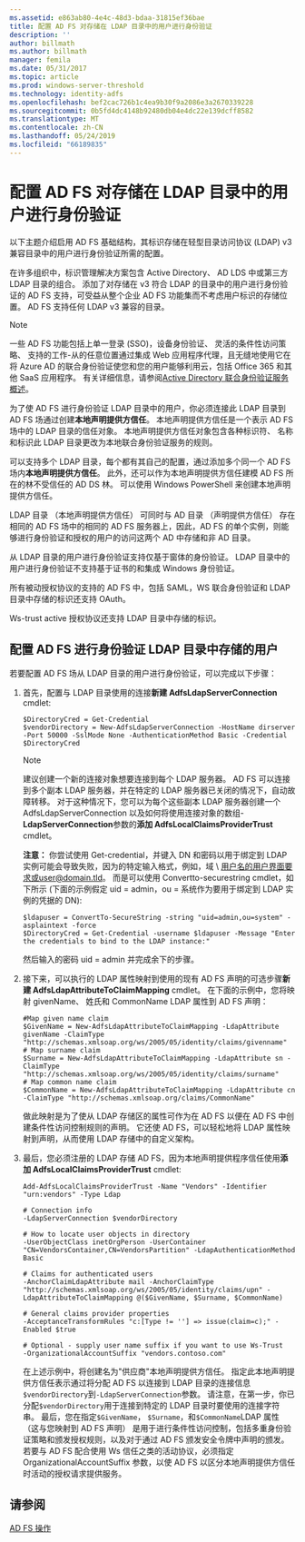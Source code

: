 ```yaml
---
ms.assetid: e863ab80-4e4c-48d3-bdaa-31815ef36bae
title: 配置 AD FS 对存储在 LDAP 目录中的用户进行身份验证
description: ''
author: billmath
ms.author: billmath
manager: femila
ms.date: 05/31/2017
ms.topic: article
ms.prod: windows-server-threshold
ms.technology: identity-adfs
ms.openlocfilehash: bef2cac726b1c4ea9b30f9a2086e3a2670339228
ms.sourcegitcommit: 0b5fd4dc4148b92480db04e4dc22e139dcff8582
ms.translationtype: MT
ms.contentlocale: zh-CN
ms.lasthandoff: 05/24/2019
ms.locfileid: "66189835"
---
```

# <a name="configure-ad-fs-to-authenticate-users-stored-in-ldap-directories"></a>配置 AD FS 对存储在 LDAP 目录中的用户进行身份验证

以下主题介绍启用 AD FS 基础结构，其标识存储在轻型目录访问协议 (LDAP) v3 兼容目录中的用户进行身份验证所需的配置。

在许多组织中，标识管理解决方案包含 Active Directory、 AD LDS 中或第三方 LDAP 目录的组合。 添加了对存储在 v3 符合 LDAP 的目录中的用户进行身份验证的 AD FS 支持，可受益从整个企业 AD FS 功能集而不考虑用户标识的存储位置。 AD FS 支持任何 LDAP v3 兼容的目录。

> [!NOTE]
> 一些 AD FS 功能包括上单一登录 (SSO)，设备身份验证、 灵活的条件性访问策略、 支持的工作-从的任意位置通过集成 Web 应用程序代理，且无缝地使用它在将 Azure AD 的联合身份验证使您和您的用户能够利用云，包括 Office 365 和其他 SaaS 应用程序。  有关详细信息，请参阅[Active Directory 联合身份验证服务概述](../../ad-fs/AD-FS-2016-Overview.md)。

为了使 AD FS 进行身份验证 LDAP 目录中的用户，你必须连接此 LDAP 目录到 AD FS 场通过创建**本地声明提供方信任**。  本地声明提供方信任是一个表示 AD FS 场中的 LDAP 目录的信任对象。 本地声明提供方信任对象包含各种标识符、 名称和标识此 LDAP 目录更改为本地联合身份验证服务的规则。

可以支持多个 LDAP 目录，每个都有其自己的配置，通过添加多个同一个 AD FS 场内**本地声明提供方信任**。 此外，还可以作为本地声明提供方信任建模 AD FS 所在的林不受信任的 AD DS 林。 可以使用 Windows PowerShell 来创建本地声明提供方信任。

LDAP 目录 （本地声明提供方信任） 可同时与 AD 目录 （声明提供方信任） 存在相同的 AD FS 场中的相同的 AD FS 服务器上，因此，AD FS 的单个实例，则能够进行身份验证和授权的用户的访问这两个 AD 中存储和非 AD 目录。

从 LDAP 目录的用户进行身份验证支持仅基于窗体的身份验证。 LDAP 目录中的用户进行身份验证不支持基于证书的和集成 Windows 身份验证。

所有被动授权协议的支持的 AD FS 中，包括 SAML，WS 联合身份验证和 LDAP 目录中存储的标识还支持 OAuth。

Ws-trust active 授权协议还支持 LDAP 目录中存储的标识。

## <a name="configure-ad-fs-to-authenticate-users-stored-in-an-ldap-directory"></a>配置 AD FS 进行身份验证 LDAP 目录中存储的用户
若要配置 AD FS 场从 LDAP 目录的用户进行身份验证，可以完成以下步骤：

1.  首先，配置与 LDAP 目录使用的连接**新建 AdfsLdapServerConnection** cmdlet:

    ```
    $DirectoryCred = Get-Credential
    $vendorDirectory = New-AdfsLdapServerConnection -HostName dirserver -Port 50000 -SslMode None -AuthenticationMethod Basic -Credential $DirectoryCred
    ```

    > [!NOTE]
    > 建议创建一个新的连接对象想要连接到每个 LDAP 服务器。 AD FS 可以连接到多个副本 LDAP 服务器，并在特定的 LDAP 服务器已关闭的情况下，自动故障转移。 对于这种情况下，您可以为每个这些副本 LDAP 服务器创建一个 AdfsLdapServerConnection 以及如何将使用连接对象的数组-**LdapServerConnection**参数的**添加 AdfsLocalClaimsProviderTrust** cmdlet。

    **注意：** 你尝试使用 Get-credential，并键入 DN 和密码以用于绑定到 LDAP 实例可能会导致失败，因为的特定输入格式，例如，域 \ 用户名的用户界面要求或user@domain.tld。 而是可以使用 Convertto-securestring cmdlet，如下所示 (下面的示例假定 uid = admin，ou = 系统作为要用于绑定到 LDAP 实例的凭据的 DN):

    ```
    $ldapuser = ConvertTo-SecureString -string "uid=admin,ou=system" -asplaintext -force
    $DirectoryCred = Get-Credential -username $ldapuser -Message "Enter the credentials to bind to the LDAP instance:"
    ```

    然后输入的密码 uid = admin 并完成余下的步骤。

2.  接下来，可以执行的 LDAP 属性映射到使用的现有 AD FS 声明的可选步骤**新建 AdfsLdapAttributeToClaimMapping** cmdlet。 在下面的示例中，您将映射 givenName、 姓氏和 CommonName LDAP 属性到 AD FS 声明：

    ```
    #Map given name claim
    $GivenName = New-AdfsLdapAttributeToClaimMapping -LdapAttribute givenName -ClaimType "http://schemas.xmlsoap.org/ws/2005/05/identity/claims/givenname"
    # Map surname claim
    $Surname = New-AdfsLdapAttributeToClaimMapping -LdapAttribute sn -ClaimType "http://schemas.xmlsoap.org/ws/2005/05/identity/claims/surname"
    # Map common name claim
    $CommonName = New-AdfsLdapAttributeToClaimMapping -LdapAttribute cn -ClaimType "http://schemas.xmlsoap.org/claims/CommonName"
    ```

    做此映射是为了使从 LDAP 存储区的属性可作为在 AD FS 以便在 AD FS 中创建条件性访问控制规则的声明。 它还使 AD FS，可以轻松地将 LDAP 属性映射到声明，从而使用 LDAP 存储中的自定义架构。

3.  最后，您必须注册的 LDAP 存储 AD FS，因为本地声明提供程序信任使用**添加 AdfsLocalClaimsProviderTrust** cmdlet:

    ```
    Add-AdfsLocalClaimsProviderTrust -Name "Vendors" -Identifier "urn:vendors" -Type Ldap

    # Connection info
    -LdapServerConnection $vendorDirectory 

    # How to locate user objects in directory
    -UserObjectClass inetOrgPerson -UserContainer "CN=VendorsContainer,CN=VendorsPartition" -LdapAuthenticationMethod Basic 

    # Claims for authenticated users
    -AnchorClaimLdapAttribute mail -AnchorClaimType "http://schemas.xmlsoap.org/ws/2005/05/identity/claims/upn" -LdapAttributeToClaimMapping @($GivenName, $Surname, $CommonName) 

    # General claims provider properties
    -AcceptanceTransformRules "c:[Type != ''] => issue(claim=c);" -Enabled $true 

    # Optional - supply user name suffix if you want to use Ws-Trust
    -OrganizationalAccountSuffix "vendors.contoso.com"

    ```

    在上述示例中，将创建名为"供应商"本地声明提供方信任。 指定此本地声明提供方信任表示通过将分配 AD FS 以连接到 LDAP 目录的连接信息`$vendorDirectory`到`-LdapServerConnection`参数。 请注意，在第一步，你已分配`$vendorDirectory`用于连接到特定的 LDAP 目录时要使用的连接字符串。 最后，您在指定`$GivenName`， `$Surname`，和`$CommonName`LDAP 属性 （这与您映射到 AD FS 声明） 是用于进行条件性访问控制，包括多重身份验证策略和颁发授权规则，以及对于通过 AD FS 颁发安全令牌中声明的颁发。 若要与 AD FS 配合使用 Ws 信任之类的活动协议，必须指定 OrganizationalAccountSuffix 参数，以使 AD FS 以区分本地声明提供方信任时活动的授权请求提供服务。

## <a name="see-also"></a>请参阅
[AD FS 操作](../../ad-fs/AD-FS-2016-Operations.md)


